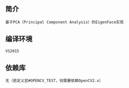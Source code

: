 ## 简介
	基于PCA（Principal Component Analysis）的EigenFace实现

## 编译环境
	VS2015
	
## 依赖库
	无（若定义宏#OPENCV_TEST，则需要依赖OpenCV2.x）